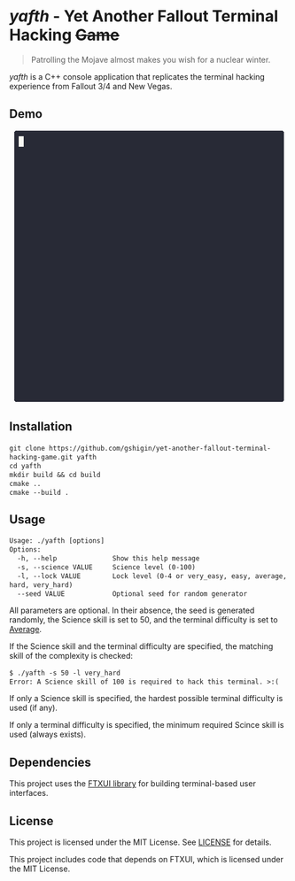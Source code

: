 # *yafth* - Yet Another Fallout Terminal Hacking ~~Game~~
> Patrolling the Mojave almost makes you wish for a nuclear winter.

*yafth* is a C++ console application that replicates the terminal hacking experience from Fallout 3/4 and New Vegas.

## Demo

<p align="center">
  <img src="demo.gif" alt="animated" />
</p>

## Installation
```
git clone https://github.com/gshigin/yet-another-fallout-terminal-hacking-game.git yafth
cd yafth
mkdir build && cd build
cmake ..
cmake --build .
```

## Usage
```
Usage: ./yafth [options]
Options:
  -h, --help              Show this help message
  -s, --science VALUE     Science level (0-100)
  -l, --lock VALUE        Lock level (0-4 or very_easy, easy, average, hard, very_hard)
  --seed VALUE            Optional seed for random generator
```
All parameters are optional. In their absence, the seed is generated randomly, the Science skill is set to 50, and the terminal difficulty is set to [Average](https://fallout.fandom.com/wiki/Hacking). 

If the Science skill and the terminal difficulty are specified, the matching skill of the complexity is checked:
```
$ ./yafth -s 50 -l very_hard
Error: A Science skill of 100 is required to hack this terminal. >:(
```

If only a Science skill is specified, the hardest possible terminal difficulty is used (if any).

If only a terminal difficulty is specified, the minimum required Scince skill is used (always exists).

## Dependencies
This project uses the [FTXUI library](https://github.com/ArthurSonzogni/FTXUI) for building terminal-based user interfaces.

## License
This project is licensed under the MIT License. See [LICENSE](LICENSE) for details.

This project includes code that depends on FTXUI, which is licensed under the MIT License.